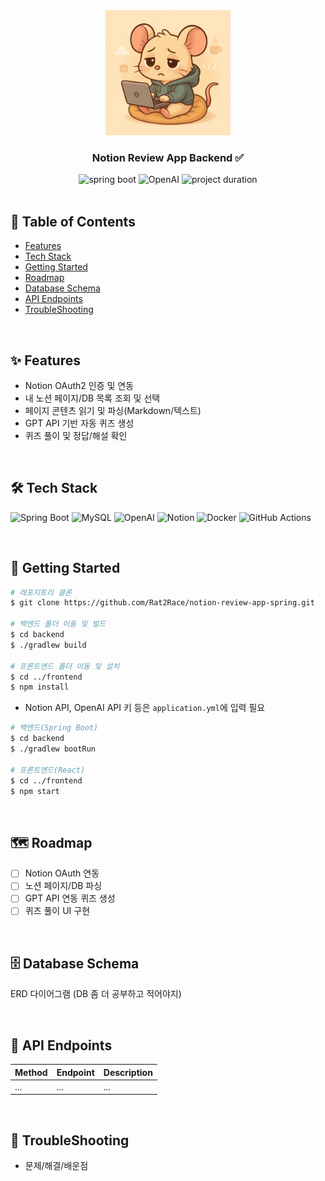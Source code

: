 <div align="center">

<!-- logo -->
<img src="public/image/tiredMouse.png" width="200"/>

### Notion Review App Backend ✅
<img src="https://img.shields.io/badge/Spring%20Boot-3.5.x-green" alt="spring boot" />
<img src="https://img.shields.io/badge/OpenAI-GPT-blueviolet" alt="OpenAI" />
<img src="https://img.shields.io/badge/project%20duration-2025.06.01~-%23a8e063?style=flat" alt="project duration" />

</div>

<br>

## 🚩 Table of Contents

- [Features](#features)
- [Tech Stack](#tech-stack)
- [Getting Started](#getting-started)
- [Roadmap](#roadmap)
- [Database Schema](#database-schema)
- [API Endpoints](#api-endpoints)
- [TroubleShooting](#troubleshooting)

<br>

## ✨ Features <a name="features"></a>

- Notion OAuth2 인증 및 연동
- 내 노션 페이지/DB 목록 조회 및 선택
- 페이지 콘텐츠 읽기 및 파싱(Markdown/텍스트)
- GPT API 기반 자동 퀴즈 생성
- 퀴즈 풀이 및 정답/해설 확인

<br>

## 🛠 Tech Stack <a name="tech-stack"></a>

<p align="left">
  <img src="https://img.shields.io/badge/Spring%20Boot-3.5.x-6DB33F?logo=springboot&logoColor=white" alt="Spring Boot" />
  <img src="https://img.shields.io/badge/MySQL-005C84?logo=mysql&logoColor=white" alt="MySQL" />
  <img src="https://img.shields.io/badge/OpenAI-GPT-412991?logo=openai&logoColor=white" alt="OpenAI" />
  <img src="https://img.shields.io/badge/Notion-000000?logo=notion&logoColor=white" alt="Notion" />
  <img src="https://img.shields.io/badge/Docker-2496ED?logo=docker&logoColor=white" alt="Docker" />
  <img src="https://img.shields.io/badge/GitHub%20Actions-2088FF?logo=githubactions&logoColor=white" alt="GitHub Actions" />
</p>

<br>

## 🚀 Getting Started <a name="getting-started"></a>

```bash
# 레포지토리 클론
$ git clone https://github.com/Rat2Race/notion-review-app-spring.git

# 백엔드 폴더 이동 및 빌드
$ cd backend
$ ./gradlew build

# 프론트엔드 폴더 이동 및 설치
$ cd ../frontend
$ npm install
```

- Notion API, OpenAI API 키 등은 `application.yml`에 입력 필요

```bash
# 백엔드(Spring Boot)
$ cd backend
$ ./gradlew bootRun

# 프론트엔드(React)
$ cd ../frontend
$ npm start
```

<br>

## 🗺 Roadmap <a name="roadmap"></a>

- [ ] Notion OAuth 연동
- [ ] 노션 페이지/DB 파싱
- [ ] GPT API 연동 퀴즈 생성
- [ ] 퀴즈 풀이 UI 구현

<br>

## 🗄️ Database Schema <a name="database-schema"></a>

ERD 다이어그램 (DB 좀 더 공부하고 적어야지)

<br>

## 🔗 API Endpoints <a name="api-endpoints"></a>

| Method | Endpoint | Description |
| ------ | -------- | ----------- |
| ...    | ...      | ...         |

<br>

## 🐛 TroubleShooting <a name="troubleshooting"></a>

- 문제/해결/배운점

<br>
